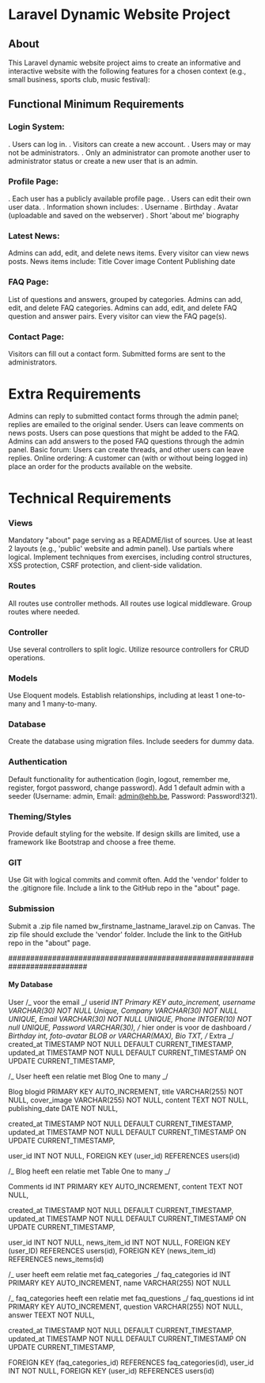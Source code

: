 # Laravel Dynamic Website Project

## About

This Laravel dynamic website project aims to create an informative and interactive website with the following features for a chosen context (e.g., small business, sports club, music festival):

## Functional Minimum Requirements

### Login System:

. Users can log in.
. Visitors can create a new account.
. Users may or may not be administrators.
. Only an administrator can promote another user to administrator status or create a new user that is an admin.

### Profile Page:

. Each user has a publicly available profile page.
. Users can edit their own user data.
. Information shown includes:
. Username
. Birthday
. Avatar (uploadable and saved on the webserver)
. Short 'about me' biography

### Latest News:

Admins can add, edit, and delete news items.
Every visitor can view news posts.
News items include:
Title
Cover image
Content
Publishing date

### FAQ Page:

List of questions and answers, grouped by categories.
Admins can add, edit, and delete FAQ categories.
Admins can add, edit, and delete FAQ question and answer pairs.
Every visitor can view the FAQ page(s).

### Contact Page:

Visitors can fill out a contact form.
Submitted forms are sent to the administrators.

# Extra Requirements

Admins can reply to submitted contact forms through the admin panel; replies are emailed to the original sender.
Users can leave comments on news posts.
Users can pose questions that might be added to the FAQ.
Admins can add answers to the posed FAQ questions through the admin panel.
Basic forum: Users can create threads, and other users can leave replies.
Online ordering: A customer can (with or without being logged in) place an order for the products available on the website.

# Technical Requirements

### Views

Mandatory "about" page serving as a README/list of sources.
Use at least 2 layouts (e.g., 'public' website and admin panel).
Use partials where logical.
Implement techniques from exercises, including control structures, XSS protection, CSRF protection, and client-side validation.

### Routes

All routes use controller methods.
All routes use logical middleware.
Group routes where needed.

### Controller

Use several controllers to split logic.
Utilize resource controllers for CRUD operations.

### Models

Use Eloquent models.
Establish relationships, including at least 1 one-to-many and 1 many-to-many.

### Database

Create the database using migration files.
Include seeders for dummy data.

### Authentication

Default functionality for authentication (login, logout, remember me, register, forgot password, change password).
Add 1 default admin with a seeder (Username: admin, Email: admin@ehb.be, Password: Password!321).

### Theming/Styles

Provide default styling for the website.
If design skills are limited, use a framework like Bootstrap and choose a free theme.

### GIT

Use Git with logical commits and commit often.
Add the 'vendor' folder to the .gitignore file.
Include a link to the GitHub repo in the "about" page.

### Submission

Submit a .zip file named bw_firstname_lastname_laravel.zip on Canvas.
The zip file should exclude the 'vendor' folder.
Include the link to the GitHub repo in the "about" page.

##########################################################################

#### My Database

User
/_ voor the email _/
user*id INT Primary KEY auto_increment,
username VARCHAR(30) NOT NULL Unique,
Company VARCHAR(30) NOT NULL UNIQUE,
Email VARCHAR(30) NOT NULL UNIQUE,
Phone INTGER(10) NOT null UNIQUE,
Password VARCHAR(30),
/* hier onder is voor de dashboard _/
Birthday int,
foto-avatar BLOB or VARCHAR(MAX),
Bio TXT,
/_ Extra \_/
created_at TIMESTAMP NOT NULL DEFAULT CURRENT_TIMESTAMP,
updated_at TIMESTAMP NOT NULL DEFAULT CURRENT_TIMESTAMP ON UPDATE CURRENT_TIMESTAMP,

/_ User heeft een relatie met Blog One to many _/

Blog
blogid PRIMARY KEY AUTO_INCREMENT,
title VARCHAR(255) NOT NULL,
cover_image VARCHAR(255) NOT NULL,
content TEXT NOT NULL,
publishing_date DATE NOT NULL,

created_at TIMESTAMP NOT NULL DEFAULT CURRENT_TIMESTAMP,
updated_at TIMESTAMP NOT NULL DEFAULT CURRENT_TIMESTAMP ON UPDATE CURRENT_TIMESTAMP,

user_id INT NOT NULL,
FOREIGN KEY (user_id) REFERENCES users(id)

/_ Blog heeft een relatie met Table One to many _/

Comments
id INT PRIMARY KEY AUTO_INCREMENT,
content TEXT NOT NULL,

created_at TIMESTAMP NOT NULL DEFAULT CURRENT_TIMESTAMP,
updated_at TIMESTAMP NOT NULL DEFAULT CURRENT_TIMESTAMP ON UPDATE CURRENT_TIMESTAMP,

user_id INT NOT NULL,
news_item_id INT NOT NULL,
FOREIGN KEY (user_ID) REFERENCES users(id),
FOREIGN KEY (news_item_id) REFERENCES news_items(id)

/_ user heeft eem relatie met faq_categories _/
faq_categories
id INT PRIMARY KEY AUTO_INCREMENT,
name VARCHAR(255) NOT NULL

/_ faq_categories heeft een relatie met faq_questions _/
faq_questions
id int PRIMARY KEY AUTO_INCREMENT,
question VARCHAR(255) NOT NULL,
answer TEEXT NOT NULL,

created_at TIMESTAMP NOT NULL DEFAULT CURRENT_TIMESTAMP,
updated_at TIMESTAMP NOT NULL DEFAULT CURRENT_TIMESTAMP ON UPDATE CURRENT_TIMESTAMP,

FOREIGN KEY (faq_categories_id) REFERENCES
faq_categories(id),
user_id INT NOT NULL,
FOREIGN KEY (user_id) REFERENCES users(id)
